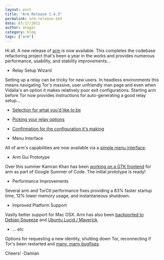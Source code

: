 ```yaml
---
layout: post
title: "Arm Release 1.4.3"
permalink: arm-release-143
date: 07/17/2011
author: atagar
category: blog
tags: ["arm"]
---
```


Hi all. A new release of [arm](http://www.atagar.com/arm/) is now available. This completes the codebase refactoring project that's been a year in the works and provides numerous performance, usability, and stability improvements...

- Relay Setup Wizard

Setting up a relay can be tricky for new users. In headless environments this means navigating Tor's massive, user unfriendly man page and even when Vidalia's an option it makes relatively poor exit configurations. Starting arm before Tor now provides instructions for auto-generating a good relay setup...

  - [Selection for what you'd like to be](http://www.atagar.com/transfer/tmp/arm_wizard1.png)
  - [Picking your relay options](http://www.atagar.com/transfer/tmp/arm_wizard2.png)
  - [Confirmation for the configuration it's making](http://www.atagar.com/transfer/tmp/arm_wizard3.png)

- Menu Interface

All of arm's capabilities are now available via a [simple menu interface](http://www.atagar.com/transfer/tmp/arm_menu.png).

- Arm Gui Prototype

Over this summer Kamran Khan has been [working on a GTK frontend](http://inspirated.com/2011/06/28/summer-of-code-progress-graphs-logs-and-acid) for arm as part of Google Summer of Code. The initial prototype is ready!

- Performance Improvements

Several arm and TorCtl performance fixes providing a 83% faster startup time, 12% lower memory usage, and instantaneous shutdown.

- Improved Platform Support

Vastly better support for Mac OSX. Arm has also been [backported to Debian Squeeze](http://packages.debian.org/squeeze-backports/tor-arm) and [Ubuntu Lucid / Maverick](https://bugs.launchpad.net/maverick-backports/+bug/721886).

- ... etc

Options for requesting a new identity, shutting down Tor, reconnecting if Tor's been restarted and [many, many bugfixes](http://www.atagar.com/arm/releaseNotes.php#1.4.3).

Cheers! -Damian

